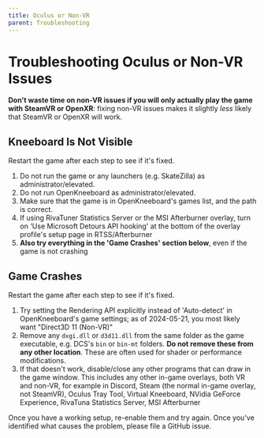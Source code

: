 ```yaml
---
title: Oculus or Non-VR
parent: Troubleshooting
---
```


# Troubleshooting Oculus or Non-VR Issues

**Don't waste time on non-VR issues if you will only actually play the game with SteamVR or OpenXR**: fixing non-VR issues makes it slightly
*less* likely that SteamVR or OpenXR will work.

## Kneeboard Is Not Visible

Restart the game after each step to see if it's fixed.

1. Do not run the game or any launchers (e.g. SkateZilla) as administrator/elevated.
2. Do not run OpenKneeboard as administrator/elevated.
3. Make sure that the game is in OpenKneeboard's games list, and the path is correct.
4. If using RivaTuner Statistics Server or the MSI Afterburner overlay, turn on 'Use Microsoft Detours API hooking' at the bottom of the overlay profile's setup page in RTSS/Afterburner
5. **Also try everything in the 'Game Crashes' section below**, even if the game is not crashing

## Game Crashes

Restart the game after each step to see if it's fixed.

1. Try setting the Rendering API explicitly instead of 'Auto-detect' in OpenKneeboard's game settings; as of 2024-05-21, you most likely want "Direct3D 11 (Non-VR)"
2. Remove any `dxgi.dll` or `d3d11.dll` from the same folder as the game executable, e.g. DCS's `bin` or `bin-mt` folders. **Do not remove these from any other location**. These are often used for shader or performance modifications.
3. If that doesn't work, disable/close any other programs that can draw in the game window. This includes any other in-game overlays, both VR and non-VR, for example in Discord, Steam (the normal in-game overlay, not SteamVR), Oculus Tray Tool, Virtual Kneeboard, NVidia GeForce Experience, RivaTuna Statistics Server, MSI Afterburner

Once you have a working setup, re-enable them and try again. Once you've identified what causes the problem, please file a GitHub issue.
